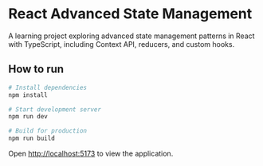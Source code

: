# React Advanced State Management

A learning project exploring advanced state management patterns in React with TypeScript, including Context API, reducers, and custom hooks.

## How to run

```bash
# Install dependencies
npm install

# Start development server
npm run dev

# Build for production
npm run build
```

Open [http://localhost:5173](http://localhost:5173) to view the application.
